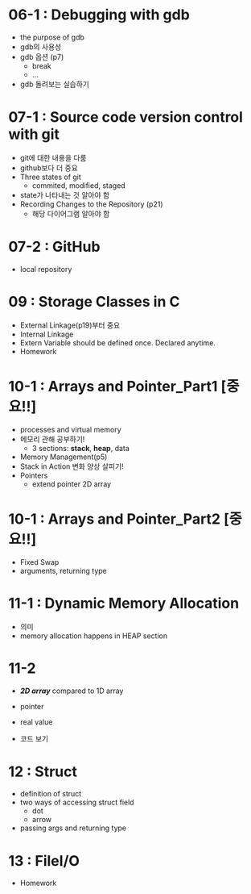 # 06-1 : Debugging with gdb
- the purpose of gdb
- gdb의 사용성
- gdb 옵션 (p7)
    - break
    - ...
- gdb 돌려보는 실습하기

# 07-1 : Source code version control with git
- git에 대한 내용을 다룸
- github보다 더 중요
- Three states of git
    - commited, modified, staged
- state가 나타내는 것 알아야 함
- Recording Changes to the Repository (p21)
    - 해당 다이어그램 알아야 함

# 07-2 : GitHub
- local repository

# 09 : Storage Classes in C
- External Linkage(p19)부터 중요
- Internal Linkage
- Extern Variable should be defined once. Declared anytime.
- Homework

# 10-1 : Arrays and Pointer_Part1 [중요!!]
- processes and virtual memory
- 메모리 관해 공부하기!
    - 3 sections: **stack**, **heap**, data
- Memory Management(p5)
- Stack in Action 변화 양상 살피기!
- Pointers
    - extend pointer 2D array

# 10-1 : Arrays and Pointer_Part2 [중요!!]
- Fixed Swap
- arguments, returning type

# 11-1 : Dynamic Memory Allocation
- 의미
- memory allocation happens in HEAP section

# 11-2
- ***2D array*** compared to 1D array
- pointer
- real value

- 코드 보기

# 12 : Struct
- definition of struct
- two ways of accessing struct field
    - dot
    - arrow
- passing args and returning type

# 13 : FileI/O
- Homework
